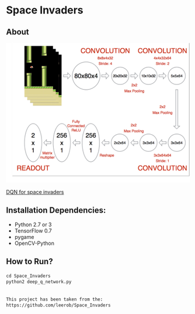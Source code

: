 Space Invaders
===========


About
-----
<img src="./images/network.png">

[DQN for space invaders](https://www.youtube.com/watch?v=uPUkDQnqzR4&feature=youtu.be)


## Installation Dependencies:
* Python 2.7 or 3
* TensorFlow 0.7
* pygame
* OpenCV-Python

## How to Run?
```
cd Space_Invaders
python2 deep_q_network.py


This project has been taken from the: https://github.com/leerob/Space_Invaders
